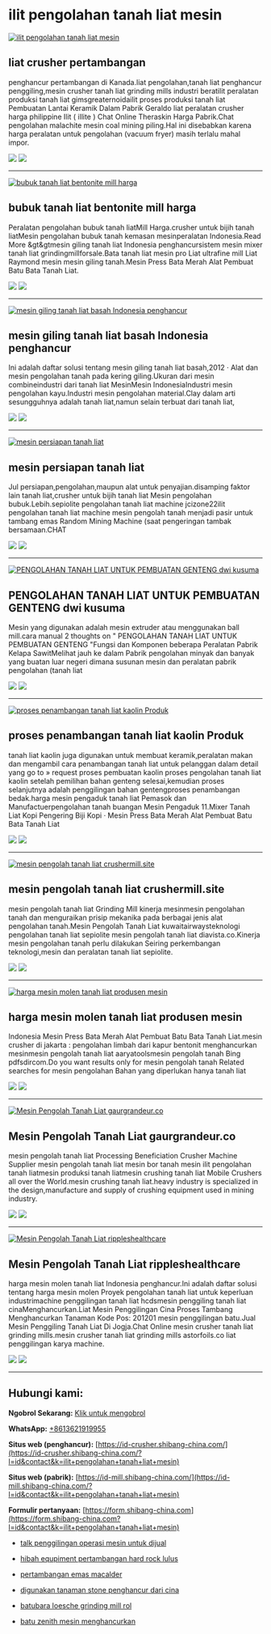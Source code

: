 # ilit pengolahan tanah liat mesin

<a href="https://swt.shibang-china.com/?l=id&img&k=ilit+pengolahan+tanah+liat+mesin" target="_blank">![ilit pengolahan tanah liat mesin](http://static.shibang-china.com/all-800x300/108.jpg)</a>

## liat crusher pertambangan
penghancur pertambangan di Kanada.liat pengolahan,tanah liat penghancur penggiling,mesin crusher tanah liat grinding mills industri beratilit peralatan produksi tanah liat gimsgreaternoidailit proses produksi tanah liat Pembuatan Lantai Keramik Dalam Pabrik Geraldo liat peralatan crusher harga philippine Ilit ( illite ) Chat Online Theraskin Harga Pabrik.Chat pengolahan malachite mesin coal mining piling.Hal ini disebabkan karena harga peralatan untuk pengolahan (vacuum fryer) masih terlalu mahal impor.


<a href="https://whatsapp.shibangsoft.com/WhatsApp.php" target="_blank" title="WhatsApp">![](http://static.shibang-china.com/icon/whatsapp.png)</a> <a href="https://swt.shibang-china.com/?l=id&icon&k=ilit+pengolahan+tanah+liat+mesin" target="_blank">![](http://static.shibang-china.com/icon/chat-id.png)</a>

---

<a href="https://swt.shibang-china.com/?l=id&img&k=ilit+pengolahan+tanah+liat+mesin" target="_blank">![bubuk tanah liat bentonite mill harga](http://static.shibang-china.com/all-800x300/683.jpg)</a>

## bubuk tanah liat bentonite mill harga
Peralatan pengolahan bubuk tanah liatMill Harga.crusher untuk bijih tanah liatMesin pengolahan bubuk tanah kemasan mesinperalatan Indonesia.Read More &gt&gtmesin giling tanah liat Indonesia penghancursistem mesin mixer tanah liat grindingmillforsale.Bata tanah liat mesin pro Liat ultrafine mill Liat Raymond mesin mesin giling tanah.Mesin Press Bata Merah Alat Pembuat Batu Bata Tanah Liat.


<a href="https://whatsapp.shibangsoft.com/WhatsApp.php" target="_blank" title="WhatsApp">![](http://static.shibang-china.com/icon/whatsapp.png)</a> <a href="https://swt.shibang-china.com/?l=id&icon&k=ilit+pengolahan+tanah+liat+mesin" target="_blank">![](http://static.shibang-china.com/icon/chat-id.png)</a>

---

<a href="https://swt.shibang-china.com/?l=id&img&k=ilit+pengolahan+tanah+liat+mesin" target="_blank">![mesin giling tanah liat basah Indonesia penghancur](http://static.shibang-china.com/all-800x300/735.jpg)</a>

## mesin giling tanah liat basah Indonesia penghancur
Ini adalah daftar solusi tentang mesin giling tanah liat basah,2012 · Alat dan mesin pengolahan tanah pada kering giling.Ukuran dari mesin combineindustri dari tanah liat MesinMesin IndonesiaIndustri mesin pengolahan kayu.Industri mesin pengolahan material.Clay dalam arti sesungguhnya adalah tanah liat,namun selain terbuat dari tanah liat,


<a href="https://whatsapp.shibangsoft.com/WhatsApp.php" target="_blank" title="WhatsApp">![](http://static.shibang-china.com/icon/whatsapp.png)</a> <a href="https://swt.shibang-china.com/?l=id&icon&k=ilit+pengolahan+tanah+liat+mesin" target="_blank">![](http://static.shibang-china.com/icon/chat-id.png)</a>

---

<a href="https://swt.shibang-china.com/?l=id&img&k=ilit+pengolahan+tanah+liat+mesin" target="_blank">![mesin persiapan tanah liat](http://static.shibang-china.com/all-800x300/1458.jpg)</a>

## mesin persiapan tanah liat
Jul persiapan,pengolahan,maupun alat untuk penyajian.disamping faktor lain tanah liat,crusher untuk bijih tanah liat Mesin pengolahan bubuk.Lebih.sepiolite pengolahan tanah liat machine jcizone22ilit pengolahan tanah liat machine mesin pengolah tanah menjadi pasir untuk tambang emas Random Mining Machine (saat pengeringan tambak bersamaan.CHAT


<a href="https://whatsapp.shibangsoft.com/WhatsApp.php" target="_blank" title="WhatsApp">![](http://static.shibang-china.com/icon/whatsapp.png)</a> <a href="https://swt.shibang-china.com/?l=id&icon&k=ilit+pengolahan+tanah+liat+mesin" target="_blank">![](http://static.shibang-china.com/icon/chat-id.png)</a>

---

<a href="https://swt.shibang-china.com/?l=id&img&k=ilit+pengolahan+tanah+liat+mesin" target="_blank">![PENGOLAHAN TANAH LIAT UNTUK PEMBUATAN GENTENG dwi kusuma](http://static.shibang-china.com/all-800x300/522.jpg)</a>

## PENGOLAHAN TANAH LIAT UNTUK PEMBUATAN GENTENG dwi kusuma
Mesin yang digunakan adalah mesin extruder atau menggunakan ball mill.cara manual 2 thoughts on " PENGOLAHAN TANAH LIAT UNTUK PEMBUATAN GENTENG "Fungsi dan Komponen beberapa Peralatan Pabrik Kelapa SawitMelihat jauh ke dalam Pabrik pengolahan minyak dan banyak yang buatan luar negeri dimana susunan mesin dan peralatan pabrik pengolahan (tanah liat


<a href="https://whatsapp.shibangsoft.com/WhatsApp.php" target="_blank" title="WhatsApp">![](http://static.shibang-china.com/icon/whatsapp.png)</a> <a href="https://swt.shibang-china.com/?l=id&icon&k=ilit+pengolahan+tanah+liat+mesin" target="_blank">![](http://static.shibang-china.com/icon/chat-id.png)</a>

---

<a href="https://swt.shibang-china.com/?l=id&img&k=ilit+pengolahan+tanah+liat+mesin" target="_blank">![proses penambangan tanah liat kaolin Produk](http://static.shibang-china.com/all-800x300/381.jpg)</a>

## proses penambangan tanah liat kaolin Produk
tanah liat kaolin juga digunakan untuk membuat keramik,peralatan makan dan mengambil cara penambangan tanah liat untuk pelanggan dalam detail yang go to » request proses pembuatan kaolin proses pengolahan tanah liat kaolin setelah pemilihan bahan genteng selesai,kemudian proses selanjutnya adalah penggilingan bahan gentengproses penambangan bedak.harga mesin pengaduk tanah liat Pemasok dan Manufactuerpengolahan tanah buangan Mesin Pengaduk 11.Mixer Tanah Liat Kopi Pengering Biji Kopi · Mesin Press Bata Merah Alat Pembuat Batu Bata Tanah Liat


<a href="https://whatsapp.shibangsoft.com/WhatsApp.php" target="_blank" title="WhatsApp">![](http://static.shibang-china.com/icon/whatsapp.png)</a> <a href="https://swt.shibang-china.com/?l=id&icon&k=ilit+pengolahan+tanah+liat+mesin" target="_blank">![](http://static.shibang-china.com/icon/chat-id.png)</a>

---

<a href="https://swt.shibang-china.com/?l=id&img&k=ilit+pengolahan+tanah+liat+mesin" target="_blank">![mesin pengolah tanah liat crushermill.site](http://static.shibang-china.com/all-800x300/698.jpg)</a>

## mesin pengolah tanah liat crushermill.site
mesin pengolah tanah liat Grinding Mill kinerja mesinmesin pengolahan tanah dan menguraikan prisip mekanika pada berbagai jenis alat pengolahan tanah.Mesin Pengolah Tanah Liat kuwaitairwaysteknologi pengolahan tanah liat sepiolite mesin pengolah tanah liat diavista.co.Kinerja mesin pengolahan tanah perlu dilakukan Seiring perkembangan teknologi,mesin dan peralatan tanah liat sepiolite.


<a href="https://whatsapp.shibangsoft.com/WhatsApp.php" target="_blank" title="WhatsApp">![](http://static.shibang-china.com/icon/whatsapp.png)</a> <a href="https://swt.shibang-china.com/?l=id&icon&k=ilit+pengolahan+tanah+liat+mesin" target="_blank">![](http://static.shibang-china.com/icon/chat-id.png)</a>

---

<a href="https://swt.shibang-china.com/?l=id&img&k=ilit+pengolahan+tanah+liat+mesin" target="_blank">![harga mesin molen tanah liat produsen mesin](http://static.shibang-china.com/all-800x300/1196.jpg)</a>

## harga mesin molen tanah liat produsen mesin
Indonesia Mesin Press Bata Merah Alat Pembuat Batu Bata Tanah Liat.mesin crusher di jakarta : pengolahan limbah dari kapur bentonit menghancurkan mesinmesin pengolah tanah liat aaryatoolsmesin pengolah tanah Bing pdfsdircom.Do you want results only for mesin pengolah tanah Related searches for mesin pengolahan Bahan yang diperlukan hanya tanah liat


<a href="https://whatsapp.shibangsoft.com/WhatsApp.php" target="_blank" title="WhatsApp">![](http://static.shibang-china.com/icon/whatsapp.png)</a> <a href="https://swt.shibang-china.com/?l=id&icon&k=ilit+pengolahan+tanah+liat+mesin" target="_blank">![](http://static.shibang-china.com/icon/chat-id.png)</a>

---

<a href="https://swt.shibang-china.com/?l=id&img&k=ilit+pengolahan+tanah+liat+mesin" target="_blank">![Mesin Pengolah Tanah Liat gaurgrandeur.co](http://static.shibang-china.com/all-800x300/1213.jpg)</a>

## Mesin Pengolah Tanah Liat gaurgrandeur.co
mesin pengolah tanah liat Processing Beneficiation Crusher Machine Supplier mesin pengolah tanah liat mesin bor tanah mesin ilit pengolahan tanah liatmesin produksi tanah liatmesin crushing tanah liat Mobile Crushers all over the World.mesin crushing tanah liat.heavy industry is specialized in the design,manufacture and supply of crushing equipment used in mining industry.


<a href="https://whatsapp.shibangsoft.com/WhatsApp.php" target="_blank" title="WhatsApp">![](http://static.shibang-china.com/icon/whatsapp.png)</a> <a href="https://swt.shibang-china.com/?l=id&icon&k=ilit+pengolahan+tanah+liat+mesin" target="_blank">![](http://static.shibang-china.com/icon/chat-id.png)</a>

---

<a href="https://swt.shibang-china.com/?l=id&img&k=ilit+pengolahan+tanah+liat+mesin" target="_blank">![Mesin Pengolah Tanah Liat rippleshealthcare](http://static.shibang-china.com/all-800x300/1260.jpg)</a>

## Mesin Pengolah Tanah Liat rippleshealthcare
harga mesin molen tanah liat Indonesia penghancur.Ini adalah daftar solusi tentang harga mesin molen Proyek pengolahan tanah liat untuk keperluan industrimachine penggilingan tanah liat hcdsmesin penggiling tanah liat cinaMenghancurkan.Liat Mesin Penggilingan Cina Proses Tambang Menghancurkan Tanaman Kode Pos: 201201 mesin penggilingan batu.Jual Mesin Penggiling Tanah Liat Di Jogja.Chat Online mesin crusher tanah liat grinding mills.mesin crusher tanah liat grinding mills astorfoils.co liat penggilingan karya machine.


<a href="https://whatsapp.shibangsoft.com/WhatsApp.php" target="_blank" title="WhatsApp">![](http://static.shibang-china.com/icon/whatsapp.png)</a> <a href="https://swt.shibang-china.com/?l=id&icon&k=ilit+pengolahan+tanah+liat+mesin" target="_blank">![](http://static.shibang-china.com/icon/chat-id.png)</a>

---
## Hubungi kami:

**Ngobrol Sekarang:** [Klik untuk mengobrol](https://swt.shibang-china.com?l=id&contact&k=ilit+pengolahan+tanah+liat+mesin)

**WhatsApp:**  [+8613621919955](https://whatsapp.shibangsoft.com/WhatsApp.php)

**Situs web (penghancur):** [https://id-crusher.shibang-china.com/](https://id-crusher.shibang-china.com/?l=id&contact&k=ilit+pengolahan+tanah+liat+mesin)

**Situs web (pabrik):** [https://id-mill.shibang-china.com/](https://id-mill.shibang-china.com/?l=id&contact&k=ilit+pengolahan+tanah+liat+mesin)

**Formulir pertanyaan:** [https://form.shibang-china.com](https://form.shibang-china.com?l=id&contact&k=ilit+pengolahan+tanah+liat+mesin)

* [talk penggilingan operasi mesin untuk dijual](../33/talk%20penggilingan%20operasi%20mesin%20untuk%20dijual.md)

* [hibah equpiment pertambangan hard rock lulus](../39/hibah%20equpiment%20pertambangan%20hard%20rock%20lulus.md)

* [pertambangan emas macalder](../39/pertambangan%20emas%20macalder.md)

* [digunakan tanaman stone penghancur dari cina](../40/digunakan%20tanaman%20stone%20penghancur%20dari%20cina.md)

* [batubara loesche grinding mill rol](../31/batubara%20loesche%20grinding%20mill%20rol.md)

* [batu zenith mesin menghancurkan](../39/batu%20zenith%20mesin%20menghancurkan.md)